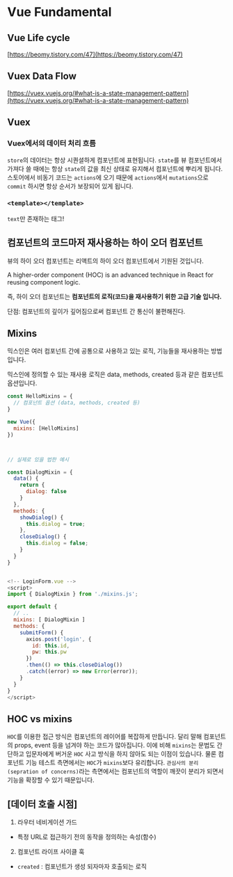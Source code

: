# Vue Fundamental

## Vue Life cycle

[https://beomy.tistory.com/47](https://beomy.tistory.com/47)

## Vuex Data Flow

[https://vuex.vuejs.org/#what-is-a-state-management-pattern](https://vuex.vuejs.org/#what-is-a-state-management-pattern)



## Vuex

### Vuex에서의 데이터 처리 흐름
`store`의 데이터는 항상 시퀀셜하게 컴포넌트에 표현됩니다. `state`를 뷰 컴포넌트에서 가져다 쓸 때에는 항상 `state`의 값을 최신 상태로 유지해서 컴포넌트에 뿌리게 됩니다. 스토어에서 비동기 코드는 `actions`에 오기 때문에 `actions`에서 `mutations`으로 `commit` 하시면 항상 순서가 보장되어 있게 됩니다.


### `<template></template>`

`text`만 존재하는 태그!


## 컴포넌트의 코드마저 재사용하는 하이 오더 컴포넌트

뷰의 하이 오더 컴포넌트는 리액트의 하이 오더 컴포넌트에서 기원된 것입니다.

A higher-order component (HOC) is an advanced technique in React for reusing component logic.

즉, 하이 오더 컴포넌트는 **컴포넌트의 로직(코드)을 재사용하기 위한 고급 기술 입니다.**

단점: 컴포넌트의 깊이가 깊어짐으로써 컴포넌트 간 통신이 불편해진다.


## Mixins

믹스인은 여러 컴포넌트 간에 공통으로 사용하고 있는 로직, 기능들을 재사용하는 방법입니다.

믹스인에 정의할 수 있는 재사용 로직은 data, methods, created 등과 같은 컴포넌트
옵션입니다.

```javascript
const HelloMixins = {
  // 컴포넌트 옵션 (data, methods, created 등)
}

new Vue({
  mixins: [HelloMixins]
})



// 실제로 있을 법한 예시

const DialogMixin = {
  data() {
    return {
      dialog: false
    }
  },
  methods: {
    showDialog() {
      this.dialog = true;
    },
    closeDialog() {
      this.dialog = false;
    }
  }
}


<!-- LoginForm.vue -->
<script>
import { DialogMixin } from './mixins.js';

export default {
  // ..
  mixins: [ DialogMixin ]
  methods: {
    submitForm() {
      axios.post('login', {
        id: this.id,
        pw: this.pw
      })
      .then(() => this.closeDialog())
      .catch((error) => new Error(error));
    }
  }
}
</script>
```



## HOC vs mixins

`HOC`를 이용한 접근 방식은 컴포넌트의 레이어를 복잡하게 만듭니다. 달리 말해 컴포넌트의 props, event 등을 넘겨야 하는 코드가 많아집니다. 이에 비해 `mixins`는 문법도 간단하고 입문자에게 버거운 `HOC` 사고 방식을 하지 않아도 되는 이점이 있습니다. 물론 컴포넌트 기능 테스트 측면에서는 `HOC`가 `mixins`보다 유리합니다. `관심사의 분리(sepration of concerns)`라는 측면에서는 컴포넌트의 역할이 깨끗이 분리가 되면서 기능을 확장할 수 있기 때문입니다.


## [데이터 호출 시점]

1. 라우터 네비게이션 가드
  - 특정 URL로 접근하기 전의 동작을 정의하는 속성(함수)

2. 컴포넌트 라이프 사이클 훅
  - `created` : 컴포넌트가 생성 되자마자 호출되는 로직


